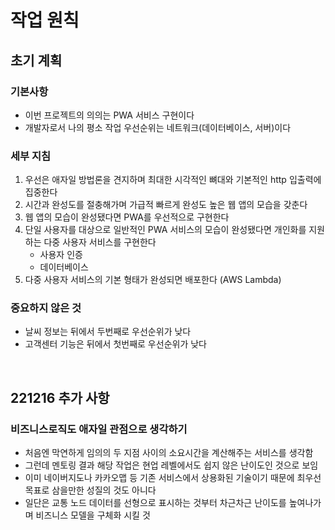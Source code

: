 # 작업 원칙
## 초기 계획
### 기본사항
- 이번 프로젝트의 의의는 PWA 서비스 구현이다
- 개발자로서 나의 평소 작업 우선순위는 네트워크(데이터베이스, 서버)이다

### 세부 지침
1. 우선은 애자일 방법론을 견지하며 최대한 시각적인 뼈대와 기본적인 http 입출력에 집중한다
2. 시간과 완성도를 절충해가며 가급적 빠르게 완성도 높은 웹 앱의 모습을 갖춘다
3. 웹 앱의 모습이 완성됐다면 PWA를 우선적으로 구현한다
4. 단일 사용자를 대상으로 일반적인 PWA 서비스의 모습이 완성됐다면 개인화를 지원하는 다중 사용자 서비스를 구현한다
   - 사용자 인증
   - 데이터베이스
5. 다중 사용자 서비스의 기본 형태가 완성되면 배포한다 (AWS Lambda)

### 중요하지 않은 것
- 날씨 정보는 뒤에서 두번째로 우선순위가 낮다
- 고객센터 기능은 뒤에서 첫번째로 우선순위가 낮다

<br>

## 221216 추가 사항
### 비즈니스로직도 애자일 관점으로 생각하기
- 처음엔 막연하게 임의의 두 지점 사이의 소요시간을 계산해주는 서비스를 생각함
- 그런데 멘토링 결과 해당 작업은 현업 레벨에서도 쉽지 않은 난이도인 것으로 보임
- 이미 네이버지도나 카카오맵 등 기존 서비스에서 상용화된 기술이기 때문에 최우선 목표로 삼을만한 성질의 것도 아니다
- 일단은 교통 노드 데이터를 선형으로 표시하는 것부터 차근차근 난이도를 높여나가며 비즈니스 모델을 구체화 시킬 것
